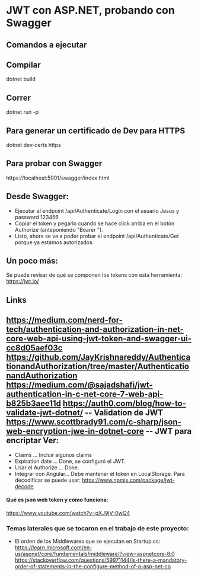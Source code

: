# JWT con ASP.NET, probando con Swagger

Comandos a ejecutar
----

## Compilar

dotnet build

## Correr

dotnet run -p 

## Para generar un certificado de Dev para HTTPS

dotnet dev-certs https

## Para probar con Swagger

https://localhost:5001/swagger/index.html

## Desde Swagger:

- Ejecutar el endpoint /api/Authenticate/Login con el usuario Jesus y password 123456
- Copiar el token y pegarlo cuando se hace click arriba en el botón Authorize (anteponiendo "Bearer ").
- Listo, ahora se va a poder probar el endpoint /api/Authenticate/Get porque ya estamos autorizados.

## Un poco más:

Se puede revisar de qué se componen los tokens con esta herramienta: https://jwt.io/

Links
----

https://medium.com/nerd-for-tech/authentication-and-authorization-in-net-core-web-api-using-jwt-token-and-swagger-ui-cc8d05aef03c
https://github.com/JayKrishnareddy/AuthenticationandAuthorization/tree/master/AuthenticationandAuthorization
https://medium.com/@sajadshafi/jwt-authentication-in-c-net-core-7-web-api-b825b3aee11d
https://auth0.com/blog/how-to-validate-jwt-dotnet/ -- Validation de JWT
https://www.scottbrady91.com/c-sharp/json-web-encryption-jwe-in-dotnet-core -- JWT para encriptar
Ver:
----
- Claims ... Incluir algunos claims
- Expiration date ... Done, se configuró el JWT.
- Usar el Authorize ... Done.
- Integrar con Angular... Debe mantener el token en LocalStorage. Para decodificar se puede usar:
  https://www.npmjs.com/package/jwt-decode

#### Qué es json web token y cómo funciona:

https://www.youtube.com/watch?v=qXJ9jV-0wQ4

### Temas laterales que se tocaron en el trabajo de este proyecto:

- El orden de los Middlewares que se ejecutan en Startup.cs:
https://learn.microsoft.com/en-us/aspnet/core/fundamentals/middleware/?view=aspnetcore-8.0
https://stackoverflow.com/questions/59971144/is-there-a-mandatory-order-of-statements-in-the-configure-method-of-a-asp-net-co


